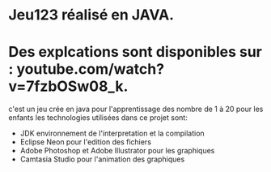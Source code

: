 # Jeu123 réalisé en JAVA.
# Des explcations sont disponibles sur : youtube.com/watch?v=7fzbOSw08_k.
c'est un jeu crée en java pour l'apprentissage des nombre de 1 à 20 pour les enfants
les technologies utilisées dans ce projet sont:
- JDK environnement de l'interpretation et la compilation 
- Eclipse Neon pour l'edition des fichiers
- Adobe Photoshop et Adobe Illustrator pour les graphiques
- Camtasia Studio pour l'animation des graphiques
